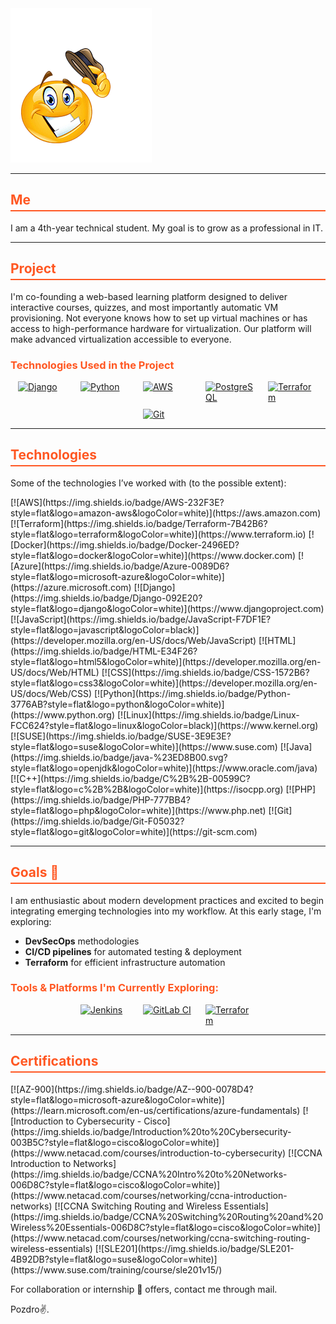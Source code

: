 <img src="Howdy.png" alt="Howdy">

<hr>

<h2 style="color: #ff5722; border-bottom: 2px solid #ff5722; padding-bottom: 4px;">Me</h2>
<p>I am a 4th-year technical student. My goal is to grow as a professional in IT.</p>

<hr>

<h2 style="color: #ff5722; border-bottom: 2px solid #ff5722; padding-bottom: 4px;">Project</h2>
<p>I'm co-founding a web-based learning platform designed to deliver interactive courses, quizzes, and most importantly automatic VM provisioning. Not everyone knows how to set up virtual machines or has access to high-performance hardware for virtualization. Our platform will make advanced virtualization accessible to everyone.</p>

<h3 style="color: #ff5722;">Technologies Used in the Project</h3>
<div style="display: flex; flex-wrap: wrap; justify-content: center; gap: 10px;">
  <a href="https://www.djangoproject.com">
    <img src="https://upload.wikimedia.org/wikipedia/commons/7/75/Django_logo.svg" alt="Django" width="80" style="display: block; margin: 0 5px; vertical-align: middle; background: transparent; border: none; clip-path: inset(0);">
  </a>
  <a href="https://www.python.org">
    <img src="https://upload.wikimedia.org/wikipedia/commons/c/c3/Python-logo-notext.svg" alt="Python" width="80" style="display: block; margin: 0 5px; vertical-align: middle; background: transparent; border: none; clip-path: inset(0);">
  </a>
  <a href="https://aws.amazon.com">
    <img src="https://upload.wikimedia.org/wikipedia/commons/9/93/Amazon_Web_Services_Logo.svg" alt="AWS" width="80" style="display: block; margin: 0 5px; vertical-align: middle; background: transparent; border: none; clip-path: inset(0);">
  </a>
  <a href="https://www.postgresql.org">
    <img src="https://upload.wikimedia.org/wikipedia/commons/2/29/Postgresql_elephant.svg" alt="PostgreSQL" width="80" style="display: block; margin: 0 5px; vertical-align: middle; background: transparent; border: none; clip-path: inset(0);">
  </a>
  <a href="https://www.terraform.io">
    <img src="https://szkoladevnet.pl/wp-content/uploads/2020/05/og-image-8b3e4f7d.png" alt="Terraform" width="80" style="display: block; margin: 0 5px; vertical-align: middle; background: transparent; border: none; clip-path: inset(0);">
  </a>
  <a href="https://git-scm.com">
    <img src="https://upload.wikimedia.org/wikipedia/commons/e/e0/Git-logo.svg" alt="Git" width="80" style="display: block; margin: 0 5px; vertical-align: middle; background: transparent; border: none; clip-path: inset(0);">
  </a>
</div>

<hr>

<h2 style="color: #ff5722; border-bottom: 2px solid #ff5722; padding-bottom: 4px;">Technologies</h2>
<p>Some of the technologies I’ve worked with (to the possible extent):</p>
<p>
  [![AWS](https://img.shields.io/badge/AWS-232F3E?style=flat&logo=amazon-aws&logoColor=white)](https://aws.amazon.com)
  [![Terraform](https://img.shields.io/badge/Terraform-7B42B6?style=flat&logo=terraform&logoColor=white)](https://www.terraform.io)
  [![Docker](https://img.shields.io/badge/Docker-2496ED?style=flat&logo=docker&logoColor=white)](https://www.docker.com)
  [![Azure](https://img.shields.io/badge/Azure-0089D6?style=flat&logo=microsoft-azure&logoColor=white)](https://azure.microsoft.com)
  [![Django](https://img.shields.io/badge/Django-092E20?style=flat&logo=django&logoColor=white)](https://www.djangoproject.com)
  [![JavaScript](https://img.shields.io/badge/JavaScript-F7DF1E?style=flat&logo=javascript&logoColor=black)](https://developer.mozilla.org/en-US/docs/Web/JavaScript)
  [![HTML](https://img.shields.io/badge/HTML-E34F26?style=flat&logo=html5&logoColor=white)](https://developer.mozilla.org/en-US/docs/Web/HTML)
  [![CSS](https://img.shields.io/badge/CSS-1572B6?style=flat&logo=css3&logoColor=white)](https://developer.mozilla.org/en-US/docs/Web/CSS)
  [![Python](https://img.shields.io/badge/Python-3776AB?style=flat&logo=python&logoColor=white)](https://www.python.org)
  [![Linux](https://img.shields.io/badge/Linux-FCC624?style=flat&logo=linux&logoColor=black)](https://www.kernel.org)
  [![SUSE](https://img.shields.io/badge/SUSE-3E9E3E?style=flat&logo=suse&logoColor=white)](https://www.suse.com)
  [![Java](https://img.shields.io/badge/java-%23ED8B00.svg?style=flat&logo=openjdk&logoColor=white)](https://www.oracle.com/java)
  [![C++](https://img.shields.io/badge/C%2B%2B-00599C?style=flat&logo=c%2B%2B&logoColor=white)](https://isocpp.org)
  [![PHP](https://img.shields.io/badge/PHP-777BB4?style=flat&logo=php&logoColor=white)](https://www.php.net)
  [![Git](https://img.shields.io/badge/Git-F05032?style=flat&logo=git&logoColor=white)](https://git-scm.com)
</p>

<hr>

<h2 style="color: #ff5722; border-bottom: 2px solid #ff5722; padding-bottom: 4px;">Goals 🎯</h2>
<p>I am enthusiastic about modern development practices and excited to begin integrating emerging technologies into my workflow. At this early stage, I'm exploring:</p>
<ul>
  <li><strong>DevSecOps</strong> methodologies</li>
  <li><strong>CI/CD pipelines</strong> for automated testing & deployment</li>
  <li><strong>Terraform</strong> for efficient infrastructure automation</li>
</ul>
<h3 style="color: #ff5722;">Tools & Platforms I'm Currently Exploring:</h3>
<div style="display: flex; flex-wrap: wrap; justify-content: center; gap: 10px;">
  <a href="https://jenkins.io">
    <img src="https://upload.wikimedia.org/wikipedia/commons/thumb/e/e9/Jenkins_logo.svg/1483px-Jenkins_logo.svg.png" alt="Jenkins" width="80" style="display: block; margin: 0 5px; vertical-align: middle; background: transparent; border: none; clip-path: inset(0);">
  </a>
  <a href="https://about.gitlab.com/">
    <img src="https://w7.pngwing.com/pngs/881/310/png-transparent-gitlab-original-wordmark-logo-icon.png" alt="GitLab CI" width="80" style="display: block; margin: 0 5px; vertical-align: middle; background: transparent; border: none; clip-path: inset(0);">
  </a>
  <a href="https://www.terraform.io">
    <img src="https://szkoladevnet.pl/wp-content/uploads/2020/05/og-image-8b3e4f7d.png" alt="Terraform" width="80" style="display: block; margin: 0 5px; vertical-align: middle; background: transparent; border: none; clip-path: inset(0);">
  </a>
</div>

<hr>

<h2 style="color: #ff5722; border-bottom: 2px solid #ff5722; padding-bottom: 4px;">Certifications</h2>
<p>
  [![AZ-900](https://img.shields.io/badge/AZ--900-0078D4?style=flat&logo=microsoft-azure&logoColor=white)](https://learn.microsoft.com/en-us/certifications/azure-fundamentals)
  [![Introduction to Cybersecurity - Cisco](https://img.shields.io/badge/Introduction%20to%20Cybersecurity-003B5C?style=flat&logo=cisco&logoColor=white)](https://www.netacad.com/courses/introduction-to-cybersecurity)
  [![CCNA Introduction to Networks](https://img.shields.io/badge/CCNA%20Intro%20to%20Networks-006D8C?style=flat&logo=cisco&logoColor=white)](https://www.netacad.com/courses/networking/ccna-introduction-networks)
  [![CCNA Switching Routing and Wireless Essentials](https://img.shields.io/badge/CCNA%20Switching%20Routing%20and%20Wireless%20Essentials-006D8C?style=flat&logo=cisco&logoColor=white)](https://www.netacad.com/courses/networking/ccna-switching-routing-wireless-essentials)
  [![SLE201](https://img.shields.io/badge/SLE201-4B92DB?style=flat&logo=suse&logoColor=white)](https://www.suse.com/training/course/sle201v15/)
</p>

<p>For collaboration or internship 👀 offers, contact me through mail.</p>
<p>Pozdro✌️.</p>
